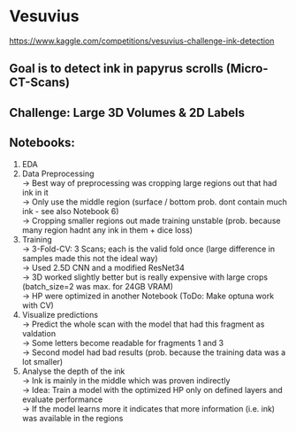 # Vesuvius

https://www.kaggle.com/competitions/vesuvius-challenge-ink-detection

## Goal is to detect ink in papyrus scrolls (Micro-CT-Scans)<br>
## Challenge: Large 3D Volumes & 2D Labels<br>

## Notebooks:<br>
1) EDA<br>
2) Data Preprocessing<br>
  -> Best way of preprocessing was cropping large regions out that had ink in it<br>
  -> Only use the middle region (surface / bottom prob. dont contain much ink - see also Notebook 6)<br>
  -> Cropping smaller regions out made training unstable (prob. because many region hadnt any ink in them + dice loss)<br>
3) Training<br>
  -> 3-Fold-CV: 3 Scans; each is the valid fold once (large difference in samples made this not the ideal way)<br>
  -> Used 2.5D CNN and a modified ResNet34<br>
  -> 3D worked slightly better but is really expensive with large crops (batch_size=2 was max. for 24GB VRAM)<br>
  -> HP were optimized in another Notebook (ToDo: Make optuna work with CV)<br>
4) Visualize predictions<br>
  -> Predict the whole scan with the model that had this fragment as valdation<br>
  -> Some letters become readable for fragments 1 and 3<br>
  -> Second model had bad results (prob. because the training data was a lot smaller)<br>
5) Analyse the depth of the ink<br>
  -> Ink is mainly in the middle which was proven indirectly<br>
  -> Idea: Train a model with the optimized HP only on defined layers and evaluate performance<br>
    -> If the model learns more it indicates that more information (i.e. ink) was available in the regions<br>
